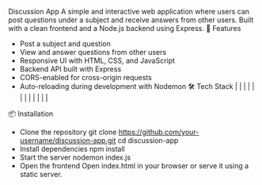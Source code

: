 Discussion App
A simple and interactive web application where users can post questions under a subject and receive answers from other users. Built with a clean frontend and a Node.js backend using Express.
🚀 Features
- Post a subject and question
- View and answer questions from other users
- Responsive UI with HTML, CSS, and JavaScript
- Backend API built with Express
- CORS-enabled for cross-origin requests
- Auto-reloading during development with Nodemon
🛠️ Tech Stack
|  |  | 
|  |  | 
|  |  | 
|  |  | 


📦 Installation
- Clone the repository
git clone https://github.com/your-username/discussion-app.git
cd discussion-app
- Install dependencies
npm install
- Start the server
nodemon index.js
- Open the frontend
Open index.html in your browser or serve it using a static server.
